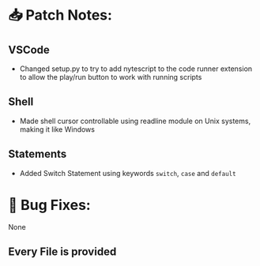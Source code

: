 # 📥 Patch Notes:
## VSCode
- Changed setup.py to try to add nytescript to the code runner extension to allow the play/run button to work with running scripts
## Shell
- Made shell cursor controllable using readline module on Unix systems, making it like Windows
## Statements
- Added Switch Statement using keywords ```switch```, ```case``` and ```default```

# 🐞 Bug Fixes:
None

## Every File is provided
